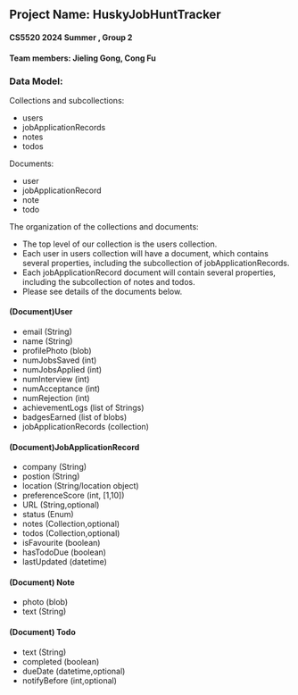 ## Project Name: HuskyJobHuntTracker
#### CS5520 2024 Summer , Group 2
#### Team members: Jieling Gong, Cong Fu

### Data Model:

Collections and subcollections: 
- users
- jobApplicationRecords
- notes 
- todos

Documents: 
- user
- jobApplicationRecord
- note
- todo

The organization of the collections and documents:
- The top level of our collection is the users collection.
- Each user in users collection will have a document, which contains several properties, including the subcollection of jobApplicationRecords.
- Each jobApplicationRecord document will contain several properties, including the subcollection of notes and todos.
- Please see details of the documents below.


#### (Document)User
- email (String)
- name (String)
- profilePhoto (blob)
- numJobsSaved (int)
- numJobsApplied (int)
- numInterview (int)
- numAcceptance (int)
- numRejection (int)
- achievementLogs (list of Strings)
- badgesEarned (list of blobs)
- jobApplicationRecords (collection)

#### (Document)JobApplicationRecord
- company (String)
- postion (String)
- location (String/location object)
- preferenceScore (int, [1,10])
- URL (String,optional)
- status (Enum)
- notes (Collection,optional)
- todos (Collection,optional)
- isFavourite (boolean)
- hasTodoDue (boolean)
- lastUpdated (datetime)


#### (Document) Note
- photo (blob)
- text (String)

#### (Document) Todo
- text (String)
- completed (boolean)
- dueDate (datetime,optional)
- notifyBefore (int,optional)







